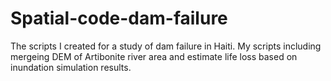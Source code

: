 # Spatial-code-dam-failure
The scripts I created for a study of dam failure in Haiti. My scripts including mergeing DEM of Artibonite river area and estimate life loss based on inundation simulation results.

